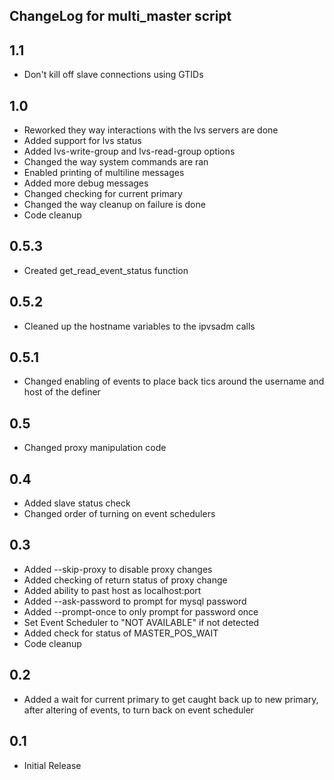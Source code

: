 ## ChangeLog for multi_master script

## 1.1

  * Don't kill off slave connections using GTIDs

## 1.0

  * Reworked they way interactions with the lvs servers are done
  * Added support for lvs status
  * Added lvs-write-group and lvs-read-group options
  * Changed the way system commands are ran
  * Enabled printing of multiline messages
  * Added more debug messages
  * Changed checking for current primary
  * Changed the way cleanup on failure is done  
  * Code cleanup            

## 0.5.3

  * Created get_read_event_status function

## 0.5.2

  * Cleaned up the hostname variables to the ipvsadm calls

## 0.5.1

  * Changed enabling of events to place back tics around the username and
    host of the definer

## 0.5

  * Changed proxy manipulation code

## 0.4

  * Added slave status check
  * Changed order of turning on event schedulers

## 0.3

  * Added --skip-proxy to disable proxy changes
  * Added checking of return status of proxy change
  * Added ability to past host as localhost:port
  * Added --ask-password to prompt for mysql password
  * Added --prompt-once to only prompt for password once
  * Set Event Scheduler to "NOT AVAILABLE" if not detected
  * Added check for status of MASTER_POS_WAIT
  * Code cleanup

## 0.2 

  * Added a wait for current primary to get caught back up to new primary, 
    after altering of events, to turn back on event scheduler

## 0.1

  * Initial Release  